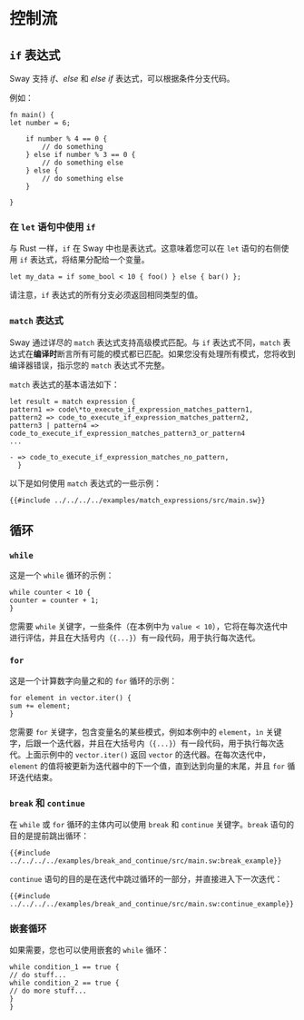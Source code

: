 # 控制流

## `if` 表达式

Sway 支持 _if_、_else_ 和 _else if_ 表达式，可以根据条件分支代码。

例如：

```sway
fn main() {
let number = 6;

    if number % 4 == 0 {
        // do something
    } else if number % 3 == 0 {
        // do something else
    } else {
        // do something else
    }

}
```

### 在 `let` 语句中使用 `if`

与 Rust 一样，`if` 在 Sway 中也是表达式。这意味着您可以在 `let` 语句的右侧使用 `if` 表达式，将结果分配给一个变量。

```sway
let my_data = if some_bool < 10 { foo() } else { bar() };
```

请注意，`if` 表达式的所有分支必须返回相同类型的值。

### `match` 表达式

Sway 通过详尽的 `match` 表达式支持高级模式匹配。与 `if` 表达式不同，`match` 表达式在**编译时**断言所有可能的模式都已匹配。如果您没有处理所有模式，您将收到编译器错误，指示您的 `match` 表达式不完整。

`match` 表达式的基本语法如下：

```sway
let result = match expression {
pattern1 => code\*to_execute_if_expression_matches_pattern1,
pattern2 => code_to_execute_if_expression_matches_pattern2,
pattern3 | pattern4 => code_to_execute_if_expression_matches_pattern3_or_pattern4
...

- => code_to_execute_if_expression_matches_no_pattern,
  }
```

以下是如何使用 `match` 表达式的一些示例：

```sway
{{#include ../../../../examples/match_expressions/src/main.sw}}
```

## 循环

### `while`

这是一个 `while` 循环的示例：

```sway
while counter < 10 {
counter = counter + 1;
}
```

您需要 `while` 关键字，一些条件（在本例中为 `value < 10`），它将在每次迭代中进行评估，并且在大括号内（`{...}`）有一段代码，用于执行每次迭代。

### `for`

这是一个计算数字向量之和的 `for` 循环的示例：

```sway
for element in vector.iter() {
sum += element;
}
```

您需要 `for` 关键字，包含变量名的某些模式，例如本例中的 `element`，`ìn` 关键字，后跟一个迭代器，并且在大括号内（`{...}`）有一段代码，用于执行每次迭代。上面示例中的 `vector.iter()` 返回 `vector` 的迭代器。在每次迭代中，`element` 的值将被更新为迭代器中的下一个值，直到达到向量的末尾，并且 `for` 循环迭代结束。

### `break` 和 `continue`

在 `while` 或 `for` 循环的主体内可以使用 `break` 和 `continue` 关键字。`break` 语句的目的是提前跳出循环：

```sway
{{#include ../../../../examples/break_and_continue/src/main.sw:break_example}}
```

`continue` 语句的目的是在迭代中跳过循环的一部分，并直接进入下一次迭代：

```sway
{{#include ../../../../examples/break_and_continue/src/main.sw:continue_example}}
```

### 嵌套循环

如果需要，您也可以使用嵌套的 `while` 循环：

```sway
while condition_1 == true {
// do stuff...
while condition_2 == true {
// do more stuff...
}
}
```
